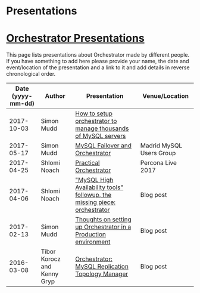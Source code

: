 # Presentations
# [Orchestrator Presentations](https://github.com/openark/orchestrator/blob/master/docs/presentations.md)
This page lists presentations about Orchestrator made by different people. If you have something to add here please provide your name, the date and event/location of the presentation and a link to it and add details in reverse chronological order.

|Date (yyyy-mm-dd)|Author|Presentation|Venue/Location|
| ----- | ----- | ----- | ----- |
|2017-10-03|Simon Mudd|[How to setup orchestrator to manage thousands of MySQL servers](https://www.slideshare.net/sjmudd/how-to-set-up-orchestrator-to-manage-thousands-of-mysql-servers)| |
|2017-05-17|Simon Mudd|[MySQL Failover and Orchestrator](https://www.slideshare.net/sjmudd/mmug18-mysql-failover-and-orchestrator)|Madrid MySQL Users Group|
|2017-04-25|Shlomi Noach|[Practical Orchestrator](https://www.percona.com/live/17/sites/default/files/slides/practical-orchestrator-pl-2017.pdf)|Percona Live 2017|
|2017-04-06|Shlomi Noach|["MySQL High Availability tools" followup, the missing piece: orchestrator](http://code.openark.org/blog/mysql/mysql-high-availability-tools-followup-the-missing-piece-orchestrator)|Blog post|
|2017-02-13|Simon Mudd|[Thoughts on setting up Orchestrator in a Production environment](http://blog.wl0.org/2017/02/thoughts-on-setting-up-orchestrator-in-a-production-environment/)|Blog post|
|2016-03-08|Tibor Korocz and Kenny Gryp|[Orchestrator: MySQL Replication Topology Manager](https://www.percona.com/blog/2016/03/08/orchestrator-mysql-replication-topology-manager/)|Blog post|

